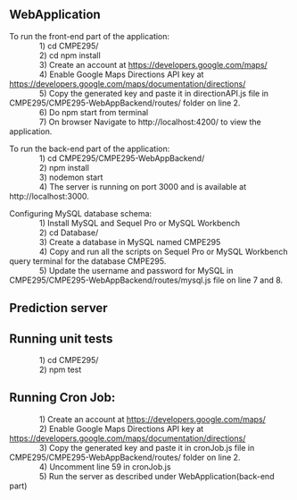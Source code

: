 ## WebApplication
To run the front-end part of the application: <br />
&emsp; &emsp;  &emsp;     1) cd CMPE295/ <br />
&emsp; &emsp;  &emsp;     2) cd npm install <br />
&emsp; &emsp;  &emsp;     3) Create an account at https://developers.google.com/maps/ <br />
&emsp; &emsp;  &emsp;     4) Enable Google Maps Directions API key at https://developers.google.com/maps/documentation/directions/ <br />
&emsp; &emsp;  &emsp;     5) Copy the generated key and paste it in directionAPI.js file in CMPE295/CMPE295-WebAppBackend/routes/ folder on line 2. <br />
&emsp; &emsp;  &emsp;     6) Do npm start from terminal <br />
&emsp; &emsp;  &emsp;     7) On browser Navigate to http://localhost:4200/ to view the application.
        
To run the back-end part of the application: <br />
&emsp; &emsp;  &emsp;     1) cd CMPE295/CMPE295-WebAppBackend/ <br />
&emsp; &emsp;  &emsp;     2) npm install <br />
&emsp; &emsp;  &emsp;     3) nodemon start <br />
&emsp; &emsp;  &emsp;     4) The server is running on port 3000 and is available at http://localhost:3000. <br />
        
Configuring MySQL database schema: <br />
&emsp; &emsp;  &emsp;     1) Install MySQL and Sequel Pro or MySQL Workbench <br />
&emsp; &emsp;  &emsp;     2) cd Database/ <br />
&emsp; &emsp;  &emsp;     3) Create a database in MySQL named CMPE295 <br />
&emsp; &emsp;  &emsp;     4) Copy and run all the scripts on Sequel Pro or MySQL Workbench query terminal for the database CMPE295. <br />
&emsp; &emsp;  &emsp;     5) Update the username and password for MySQL in CMPE295/CMPE295-WebAppBackend/routes/mysql.js file on line 7 and 8. <br />    
        
## Prediction server 


## Running unit tests 
&emsp; &emsp;  &emsp;     1) cd CMPE295/ <br />
&emsp; &emsp;  &emsp;     2) npm test <br />

## Running Cron Job: 
&emsp; &emsp;  &emsp;     1) Create an account at https://developers.google.com/maps/ <br />
&emsp; &emsp;  &emsp;     2) Enable Google Maps Directions API key at https://developers.google.com/maps/documentation/directions/ <br />
&emsp; &emsp;  &emsp;     3) Copy the generated key and paste it in cronJob.js file in CMPE295/CMPE295-WebAppBackend/routes/ folder on line 2. <br />
&emsp; &emsp;  &emsp;     4) Uncomment line 59 in cronJob.js <br />
&emsp; &emsp;  &emsp;     5) Run the server as described under WebApplication(back-end part) <br />
